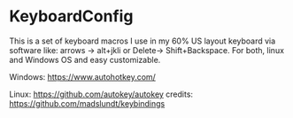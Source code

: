 # KeyboardConfig
This is a set of keyboard macros I use in my 60% US layout keyboard via software like: arrows -> alt+jkli or Delete-> Shift+Backspace. For both, linux and Windows OS and easy customizable.


Windows: https://www.autohotkey.com/

Linux: https://github.com/autokey/autokey
credits: https://github.com/madslundt/keybindings

